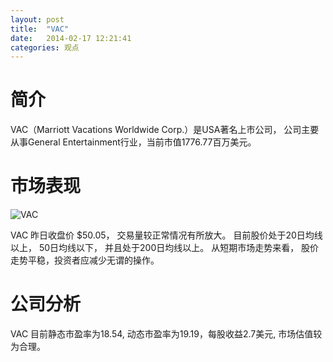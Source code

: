 ```yaml
---
layout: post
title:  "VAC"
date:   2014-02-17 12:21:41
categories: 观点
---
```


# 简介
VAC（Marriott Vacations Worldwide Corp.）是USA著名上市公司，
公司主要从事General Entertainment行业，当前市值1776.77百万美元。

# 市场表现

![VAC](http://finviz.com/chart.ashx?t=VAC&ty=c&ta=1&p=d&s=l)

VAC 昨日收盘价 $50.05，
交易量较正常情况有所放大。
目前股价处于20日均线以上，
50日均线以下，
并且处于200日均线以上。
从短期市场走势来看，
股价走势平稳，投资者应减少无谓的操作。

# 公司分析
VAC 目前静态市盈率为18.54, 动态市盈率为19.19，每股收益2.7美元,
市场估值较为合理。
